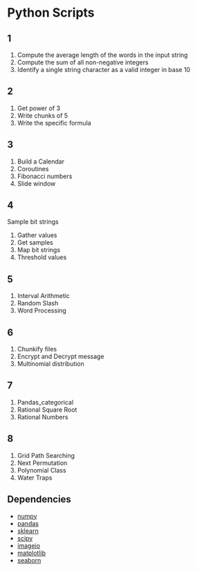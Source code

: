 # Python Scripts

## 1
1. Compute the average length of the words in the input string
2. Compute the sum of all non-negative integers
3. Identify a single string character as a valid integer in base 10

## 2
1. Get power of 3 
2. Write chunks of 5
3. Write the specific formula

## 3
1. Build a Calendar
2. Coroutines
3. Fibonacci numbers
4. Slide window

## 4
Sample bit strings
1. Gather values
2. Get samples
3. Map bit strings
4. Threshold values

## 5
1. Interval Arithmetic
2. Random Slash
3. Word Processing

## 6
1. Chunkify files
2. Encrypt and Decrypt message
3. Multinomial distribution

## 7
1. Pandas_categorical
2. Rational Square Root
3. Rational Numbers

## 8
1. Grid Path Searching
2. Next Permutation
3. Polynomial Class
4. Water Traps

## Dependencies

* [numpy](https://numpy.org/)
* [pandas](https://pandas.pydata.org/)
* [sklearn](https://scikit-learn.org/stable/)
* [scipy](https://www.scipy.org/)
* [imageio](https://pypi.org/project/imageio/) 
* [matplotlib](https://matplotlib.org/) 
* [seaborn](https://seaborn.pydata.org/)

